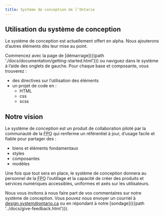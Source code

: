 ```yaml
---
title: Système de conception de l’Ontario
---
```


<div class="ontario-row">
<div class="ontario-columns ontario-medium-12 ontario-large-6">

## Utilisation du système de conception

Le système de conception est actuellement offert en alpha. Nous ajouterons d’autres éléments dès leur mise au point.

Commencez avec la page de [démarrage]({{path './docs/documentation/getting-started.html'}}) ou naviguez dans le système à l’aide des onglets de gauche. Pour chaque base et composante, vous trouverez :

* des directives sur l’utilisation des éléments
* un projet de code en :
  * HTML
  * css
  * scss

</div>
<div class="ontario-columns ontario-medium-12 ontario-large-6">

## Notre vision

Le système de conception est un produit de collaboration piloté par la communauté de la <abbr title="fonction publique de l'Ontario">FPO</abbr> qui renferme un référentiel à jour, d’usage facile et fiable pour partager des :
* biens et éléments fondamentaux
* styles
* composantes
* modèles

Une fois que tout sera en place, le système de conception donnera au personnel de la  <abbr title="fonction publique de l'Ontario">FPO</abbr> l’outillage et la capacité de créer des produits et services numériques accessibles, uniformes et axés sur les utilisateurs.

</div>
</div>

Nous vous invitons à nous faire part de vos commentaires sur notre système de conception. Vous pouvez nous envoyer un courriel à [design.system@ontario.ca](mailto:design.system@ontario.ca) ou en répondant à notre [sondage]({{path '../docs/give-feedback.html'}}).
